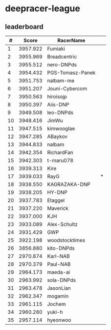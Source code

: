 # deepracer-league

## leaderboard

<!-- leaderboard -->
| # | Score | RacerName |   |
| - | ----- | --------- | - |
| 1 | 3957.922 | Fumiaki | |
| 2 | 3955.969 | Breadcentric | |
| 3 | 3955.512 | nero-DNPds | |
| 4 | 3954.432 | PGS-Tomasz-Panek | |
| 5 | 3951.753 | nalbam-me | |
| 6 | 3951.207 | Jouni-Cybercom | |
| 7 | 3950.563 | hiroisojp | |
| 8 | 3950.397 | Aiis-DNP | |
| 9 | 3949.508 | leo-DNPds | |
| 10 | 3948.416 | JimWu | |
| 11 | 3947.515 | kimwooglae | |
| 12 | 3947.285 | ABaykov | |
| 13 | 3944.833 | nalbam | |
| 14 | 3942.354 | RichardFan | |
| 15 | 3942.303 | t-maru078 | |
| 16 | 3939.313 | Kire | |
| 17 | 3939.033 | RayG | * |
| 18 | 3938.550 | KAGRAZAKA-DNP | |
| 19 | 3938.205 | HY-DNP | |
| 20 | 3937.783 | Etaggel | |
| 21 | 3937.220 | Maverick | |
| 22 | 3937.000 | KJH | |
| 23 | 3933.089 | Alex-Schultz | |
| 24 | 3931.429 | GWP | |
| 25 | 3922.198 | woodstocktimes | |
| 26 | 3856.880 | kito-DNPds | |
| 27 | 2970.874 | Karl-NAB | |
| 28 | 2970.379 | Paul-NAB | |
| 29 | 2964.173 | maeda-ai | |
| 30 | 2963.992 | sola-DNPds | |
| 31 | 2963.478 | JasonLian | |
| 32 | 2962.347 | mogamin | |
| 33 | 2961.115 | Jochem | |
| 34 | 2960.280 | yuki-h | |
| 35 | 2957.114 | hyeonwoo | |
